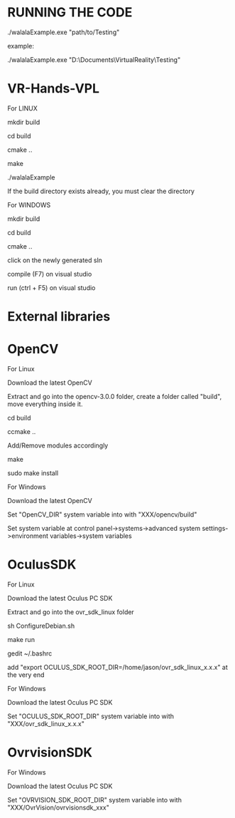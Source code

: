 RUNNING THE CODE
==============
./walalaExample.exe "path/to/Testing"

example:

./walalaExample.exe "D:\Documents\VirtualReality\Testing"


VR-Hands-VPL
============

For LINUX

mkdir build

cd build

cmake ..

make

./walalaExample

If the build directory exists already, you must clear the directory


For WINDOWS

mkdir build

cd build

cmake ..

click on the newly generated sln

compile (F7) on visual studio

run (ctrl + F5) on visual studio

External libraries
============

OpenCV 
============

For Linux 

Download the latest OpenCV

Extract and go into the opencv-3.0.0 folder, create a folder called "build", move everything inside it.

cd build

ccmake ..

Add/Remove modules accordingly

make

sudo make install


For Windows

Download the latest OpenCV

Set "OpenCV_DIR" system variable into with "XXX/opencv/build"

Set system variable at control panel->systems->advanced system settings->environment variables->system variables

OculusSDK
============
For Linux 

Download the latest Oculus PC SDK

Extract and go into the ovr_sdk_linux folder

sh ConfigureDebian.sh

make run

gedit ~/.bashrc 

add "export OCULUS_SDK_ROOT_DIR=/home/jason/ovr_sdk_linux_x.x.x" at the very end


For Windows

Download the latest Oculus PC SDK

Set "OCULUS_SDK_ROOT_DIR" system variable into with "XXX/ovr_sdk_linux_x.x.x"

OvrvisionSDK
============
For Windows

Download the latest Oculus PC SDK

Set "OVRVISION_SDK_ROOT_DIR" system variable into with "XXX/OvrVision/ovrvisionsdk_xxx"
